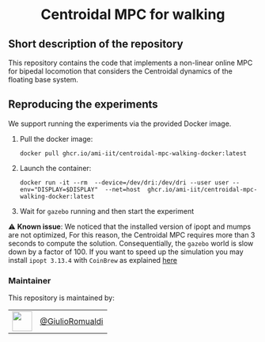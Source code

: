 <h1 align="center">
 Centroidal MPC for walking
</h1>

## Short description of the repository
This repository contains the code that implements a non-linear online MPC for bipedal locomotion that considers the Centroidal dynamics of the floating base system.

## Reproducing the experiments

We support running the experiments via the provided Docker image.

1. Pull the docker image:
    ```console
    docker pull ghcr.io/ami-iit/centroidal-mpc-walking-docker:latest
    ```
2. Launch the container:
    ```console
    docker run -it --rm  --device=/dev/dri:/dev/dri --user user --env="DISPLAY=$DISPLAY"  --net=host  ghcr.io/ami-iit/centroidal-mpc-walking-docker:latest
    ```
3. Wait for `gazebo` running and then start the experiment


⚠️ **Known issue**: We noticed that the installed version of ipopt and mumps are not optimized, For this reason, the Centroidal MPC requires more than 3 seconds to compute the solution. Consequentially, the `gazebo` world is slow down by a factor of 100.
If you want to speed up the simulation you may install `ipopt 3.13.4` with `CoinBrew` as explained [here](https://gist.github.com/GiulioRomualdi/22fddb949e7b09bb53ca2ff72cbf8cb6)

### Maintainer

This repository is maintained by:

|                                                              |                                                      |
| :----------------------------------------------------------: | :--------------------------------------------------: |
| [<img src="https://github.com/GiulioRomualdi.png" width="40">](https://github.com/GiulioRomualdi) | [@GiulioRomualdi](https://github.com/GiulioRomualdi) |
